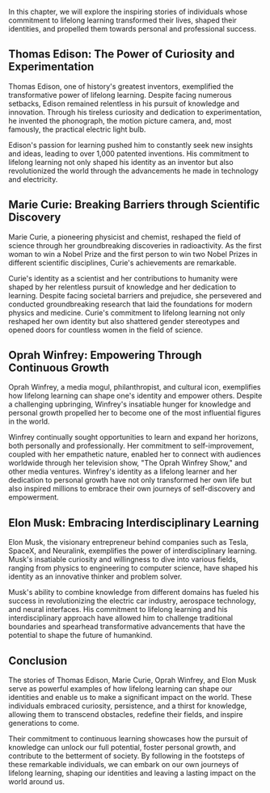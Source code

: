 
In this chapter, we will explore the inspiring stories of individuals whose commitment to lifelong learning transformed their lives, shaped their identities, and propelled them towards personal and professional success.

Thomas Edison: The Power of Curiosity and Experimentation
---------------------------------------------------------

Thomas Edison, one of history's greatest inventors, exemplified the transformative power of lifelong learning. Despite facing numerous setbacks, Edison remained relentless in his pursuit of knowledge and innovation. Through his tireless curiosity and dedication to experimentation, he invented the phonograph, the motion picture camera, and, most famously, the practical electric light bulb.

Edison's passion for learning pushed him to constantly seek new insights and ideas, leading to over 1,000 patented inventions. His commitment to lifelong learning not only shaped his identity as an inventor but also revolutionized the world through the advancements he made in technology and electricity.

Marie Curie: Breaking Barriers through Scientific Discovery
-----------------------------------------------------------

Marie Curie, a pioneering physicist and chemist, reshaped the field of science through her groundbreaking discoveries in radioactivity. As the first woman to win a Nobel Prize and the first person to win two Nobel Prizes in different scientific disciplines, Curie's achievements are remarkable.

Curie's identity as a scientist and her contributions to humanity were shaped by her relentless pursuit of knowledge and her dedication to learning. Despite facing societal barriers and prejudice, she persevered and conducted groundbreaking research that laid the foundations for modern physics and medicine. Curie's commitment to lifelong learning not only reshaped her own identity but also shattered gender stereotypes and opened doors for countless women in the field of science.

Oprah Winfrey: Empowering Through Continuous Growth
---------------------------------------------------

Oprah Winfrey, a media mogul, philanthropist, and cultural icon, exemplifies how lifelong learning can shape one's identity and empower others. Despite a challenging upbringing, Winfrey's insatiable hunger for knowledge and personal growth propelled her to become one of the most influential figures in the world.

Winfrey continually sought opportunities to learn and expand her horizons, both personally and professionally. Her commitment to self-improvement, coupled with her empathetic nature, enabled her to connect with audiences worldwide through her television show, "The Oprah Winfrey Show," and other media ventures. Winfrey's identity as a lifelong learner and her dedication to personal growth have not only transformed her own life but also inspired millions to embrace their own journeys of self-discovery and empowerment.

Elon Musk: Embracing Interdisciplinary Learning
-----------------------------------------------

Elon Musk, the visionary entrepreneur behind companies such as Tesla, SpaceX, and Neuralink, exemplifies the power of interdisciplinary learning. Musk's insatiable curiosity and willingness to dive into various fields, ranging from physics to engineering to computer science, have shaped his identity as an innovative thinker and problem solver.

Musk's ability to combine knowledge from different domains has fueled his success in revolutionizing the electric car industry, aerospace technology, and neural interfaces. His commitment to lifelong learning and his interdisciplinary approach have allowed him to challenge traditional boundaries and spearhead transformative advancements that have the potential to shape the future of humankind.

Conclusion
----------

The stories of Thomas Edison, Marie Curie, Oprah Winfrey, and Elon Musk serve as powerful examples of how lifelong learning can shape our identities and enable us to make a significant impact on the world. These individuals embraced curiosity, persistence, and a thirst for knowledge, allowing them to transcend obstacles, redefine their fields, and inspire generations to come.

Their commitment to continuous learning showcases how the pursuit of knowledge can unlock our full potential, foster personal growth, and contribute to the betterment of society. By following in the footsteps of these remarkable individuals, we can embark on our own journeys of lifelong learning, shaping our identities and leaving a lasting impact on the world around us.
